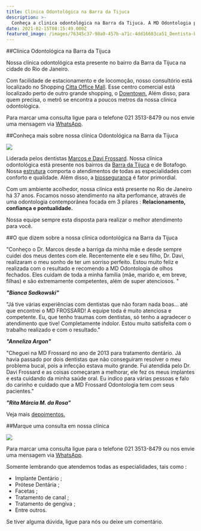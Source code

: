 ```yaml
---
title: Clinica Odontológica na Barra da Tijuca
description: >-
  Conheça a clinica odontológica na Barra da Tijuca. A MD Odontologia pode realizar o seu tratamento com toda segurança e conforto que você merece
date: 2021-02-15T08:15:49.000Z
featured_image: /images/76345c37-98a0-457b-a71c-4dd16603ca51_Dentista-barra-da-tijuca-4-1024x682.jpg 
---
```


##Clínica Odontológica na Barra da Tijuca

Nossa clínica odontológica esta presente no bairro da Barra da Tijuca na cidade do Rio de Janeiro. 

Com facilidade de estacionamento e de locomoção, nosso consultório está localizado no Shopping [Citta Office Mall](https://cittaofficemall.com.br/site/).  Esse centro comercial está localizado perto de outro grande shopping, o [Downtown.](http://www.downtown.com.br)  Além disso, para quem precisa, o metrô se encontra a poucos metros da nossa clínica odontológica. 

Para marcar uma consulta ligue para o telefone  021 3513-8479 ou nos envie uma mensagem via [WhatsApp](https://api.whatsapp.com/send?phone=55021976637803).

##Conheça mais sobre nossa clínica Odontológica na Barra da Tijuca

![](/images/9f7a46a2-9006-4366-aa0f-335bc15c76e8_dentes-de-porcelana.jpg)

Liderada pelos dentistas [Marcos e Davi Frossard](https://mdfrossard.com.br/equipe/). Nossa clínica odontológica está presente nos bairros da [Barra da Tijuca](https://mdfrossard.com.br/dentista-barra-da-tijuca/) e de Botafogo. Nossa [estrutura](https://mdfrossard.com.br/estrutura/)  comporta o atendimentos de todas as especialidades com conforto e qualidade. Além disso, a [biossegurança](https://mdfrossard.com.br/biosseguranca/) é fator primordial. 

Com um ambiente acolhedor, nossa clínica está presente no Rio de Janeiro há 37 anos.  Focamos nosso atendimento na alta perfomance,  através de uma odontologia contemporânea focada em 3 pilares : **Relacionamento, confiança e pontualidade.** 

Nossa equipe sempre esta disposta para realizar o melhor atendimento para você. 

##O que dizem sobre a nossa clínica odontológica na Barra da Tijuca

"Conheço o Dr. Marcos desde a barriga da minha mãe e desde sempre cuidei dos meus dentes com ele. Recentemente ele e seu filho, Dr. Davi, realizaram o meu sonho de ter um sorriso perfeito. Estou muito feliz e realizada com o resultado e recomendo a MD Odontologia de olhos fechados. Eles cuidam de toda a minha família (mãe, marido e, em breve, filhas) e são extremamente competentes, além de super atenciosos. "

**_"Bianca Sadkowski"_**

"Já tive várias experiências com dentistas que não foram nada boas… até que encontrei o MD FROSSARD! A equipe toda é muito atenciosa e competente. Eu, que tenho traumas com dentistas, só tenho a agradecer o atendimento que tive! Completamente indolor. Estou muito satisfeita com o trabalho realizado e com o resultado."

**_"Anneliza Argon"_**

"Cheguei na MD Frossard no ano de 2013 para tratamento dentário. Já havia passado por dois dentistas que não conseguiram resolver o meu problema bucal, pois a infecção estava muito grande. Fui atendida pelo Dr. Davi Frossard e as coisas começaram a melhorar, ele fez os meus implantes e esta cuidando da minha saúde oral. Eu indico para várias pessoas e falo do carinho e cuidado que a MD Frossard Odontologia tem com seus pacientes."

**_"Rita Márcia M. da Rosa"_**

Veja mais [depoimentos.](https://mdfrossard.com.br/depoimentos/) 

##Marque uma consulta em nossa clínica

![](/images/72f2c2a5-1d27-4ee1-abe9-bd257971ec02_dentista-na-barra-da-tijuca-RJ.jpg)

Para marcar uma consulta ligue para o telefone  021 3513-8479 ou nos envie uma mensagem via [WhatsApp](https://api.whatsapp.com/send?phone=55021976637803).

Somente lembrando que atendemos todas as especialidades, tais como : 

- Implante Dentário ;
- Prótese Dentária ; 
- Facetas ;
- Tratamento de canal ; 
- Tratamento de gengiva ; 
- Entre outros. 

Se tiver alguma dúvida, ligue para nós ou deixe um comentário. 
 